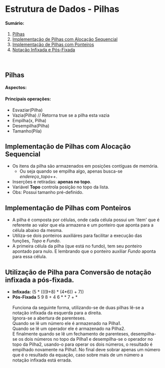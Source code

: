 # Estrutura de Dados - Pilhas 

#### Sumário:
1. [Pilhas](#pilhas)
2. [Implementação de Pilhas com Alocação Sequencial](#implementação-de-pilhas-com-alocação-sequencial)
3. [Implementação de Pilhas com Ponteiros](#implementação-de-pilhas-com-ponteiros)
4. [Notação Infixada e Pós-Fixada](#utilização-de-pilha-para-conversão-de-notação-infixada-a-pós-fixada.)

<br>

## Pilhas 

#### Aspectos:

#### Principais operações:
* Esvaziar(Pilha)
* Vazia(Pilha) // Retorna true se a pilha esta vazia
* Empilha(x, Pilha)
* Desempilha(Pilha)
* Tamanho(Pila)


## Implementação de Pilhas com Alocação Sequencial
* Os itens da pilha são armazenados em posições contíguas de memória.
    * Ou seja quando se empilha algo, apenas busca-se _endereço_topo++_.
* Inserções e retiradas: **apenas no topo**.
* Variável **Topo** controla posição no topo da lista.
* Obs: Possui tamanho pré-definido.


## Implementação de Pilhas com Ponteiros
* A pilha é composta por células, onde cada célula possui um 'item' que é referente ao valor que ela armazena e um ponteiro que aponta para a célula abaixo da mesma.
* Utiliza-se dois ponteiros auxiliáres para facilitar a execução das funções, _Topo_ e _Fundo_.
* A primeira célula da pilha (que está no fundo), tem seu ponteiro apontado para nulo. E lembrando que o ponteiro auxiliar _Fundo_ aponta para essa célula.




## Utilização de Pilha para Conversão de notação infixada a pós-fixada.
* **Infixada:** (5 * (((9+8) * (4*6)) + 7))
* **Pós-Fixada** 5 9 8 + 4 6 * * 7 + *<br><br> 
Funciona da seguinte forma, utilizando-se de duas pilhas lê-se a notação infixada da esquerda para a direita. <br>
Ignora-se a abertura de parenteses.<br>
Quando se lê um número ele é armazenado na Pilha1.<br>
Quando se lê um operador ele é armazenado na Pilha2.<br>
E finalmente quando se lê um fechamento de parenteses, desempilha-se os dois números no topo da Pilha1 e desempilha-se o operador no topo da Pilha2, usando-o para operar os dois números, o resultado é empilhado novamente na Pilha1.
No final deve sobrar apenas um número que é o resultado da equação, caso sobre mais de um número a notação infixada está errada.


